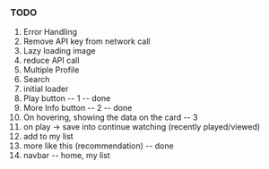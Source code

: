 ### TODO

1. Error Handling
2. Remove API key from network call
3. Lazy loading image
4. reduce API call
5. Multiple Profile
6. Search
7. initial loader
8. Play button -- 1 -- done
9. More Info button -- 2 -- done
10. On hovering, showing the data on the card -- 3
11. on play -> save into continue watching (recently played/viewed)
12. add to my list
13. more like this (recommendation) -- done
14. navbar -- home, my list
